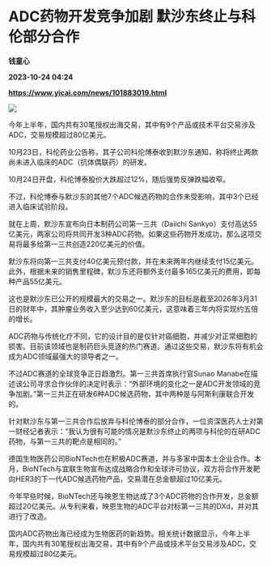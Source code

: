 # ADC药物开发竞争加剧 默沙东终止与科伦部分合作
**钱童心**

**2023-10-24 04:24**

**https://www.yicai.com/news/101883019.html**

![](https://imgcdn.yicai.com/uppics/slides/2023/10/bc6505a4bdd00e50d60a8b0e703c2d20.jpg)

今年上半年，国内共有30笔授权出海交易，其中有9个产品或技术平台交易涉及ADC，交易规模超过80亿美元。

10月23日，科伦药业公告称，其子公司科伦博泰收到默沙东通知，称将终止两款尚未进入临床的ADC（抗体偶联药）的研发。

10月24日开盘，科伦博泰股价大跌超过12%，随后强势反弹跌幅收窄。

不过，科伦博泰与默沙东的其他7个ADC候选药物的合作未受影响，其中3个已经进入临床试验阶段。

就在上周，默沙东宣布向日本制药公司第一三共（Daiichi Sankyo）支付高达55亿美元，两家公司将共同开发3种ADC药物。如果这些药物开发成功，那么这项交易将最多给第一三共创造220亿美元的价值。

默沙东将向第一三共支付40亿美元预付款，并在未来两年内继续支付15亿美元。此外，根据未来的销售里程碑，默沙东还将额外支付最多165亿美元的费用，即每种产品55亿美元。

这也是默沙东已公开的规模最大的交易之一。默沙东的目标是截至2026年3月31日的财年中，其肿瘤业务收入至少达到60亿美元，这意味着三年内将实现约五倍的增长。

ADC药物与传统化疗不同，它的设计目的是仅针对癌细胞，并减少对正常细胞的损害。目前该领域也是制药巨头竞逐的热门赛道。通过这些交易，默沙东将有机会成为ADC领域最强大的领导者之一。

不过ADC赛道的全球竞争正日趋激烈。第一三共首席执行官Sunao Manabe在描述该公司寻求合作伙伴的决定时表示：“外部环境的变化之一是ADC开发领域的竞争加剧。”第一三共正在研发6种ADC候选药物，其中两种是与阿斯利康联合开发的。

针对默沙东与第一三共合作后放弃与科伦博泰的部分合作，一位资深医药人士对第一财经记者表示：“我认为很有可能的情况是默沙东终止的两项与科伦的在研ADC药物，与第一三共的靶点是相同的。”

德国生物医药公司BioNTech也在积极ADC赛道，并与多家中国本土企业合作。本月，BioNTech与宜联生物宣布达成战略合作和全球许可协议，双方将合作开发靶向HER3的下一代ADC候选药物产品，交易潜在总金额超过10亿美元。

今年早些时候，BioNTech还与映恩生物达成了3个ADC药物的合作开发，总金额超过20亿美元。从专利来看，映恩生物的ADC平台对标第一三共的DXd，并对其进行了改造。

国内ADC药物出海已经成为生物医药的新趋势。相关统计数据显示，今年上半年，国内共有30笔授权出海交易，其中有9个产品或技术平台交易涉及ADC，交易规模超过80亿美元。